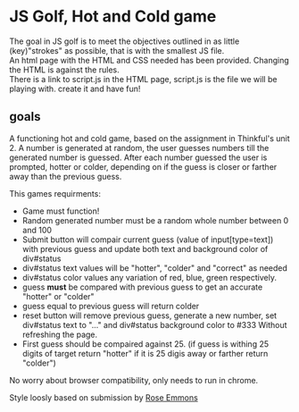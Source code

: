 JS Golf, Hot and Cold game
==============

The goal in JS golf is to meet the objectives outlined in as little (key)"strokes" as possible, that is with the smallest JS file.
<br />
An html page with the HTML and CSS needed has been provided. Changing the HTML is against the rules.
<br />
There is a link to script.js in the HTML page, script.js is the file we will be playing with. 
create it and have fun!

goals
-----
A functioning hot and cold game, based on the assignment in Thinkful's unit 2.
A number is generated at random, the user guesses numbers till the generated number is guessed.
After each number guessed the user is prompted, hotter or colder, depending on if the guess is closer or farther away than the previous guess.

This games requirments:
- Game must function!
- Random generated number must be a random whole number between 0 and 100
- Submit button will compair current guess (value of input[type=text]) with previous guess and update both text and background color of div#status
- div#status text values will be "hotter", "colder" and "correct" as needed
- div#status color values any variation of red, blue, green respectively.
- guess <b>must</b> be compared with previous guess to get an accurate "hotter" or "colder"
- guess equal to previous guess will return colder
- reset button will remove previous guess, generate a new number, set div#status text to "..." and div#status background color to #333 Without refreshing the page.
- First guess should be compaired against 25. (if guess is withing 25 digits of target return "hotter" if it is 25 digis away or farther return "colder")

No worry about browser compatibility, only needs to run in chrome.

Style loosly based on submission by [Rose Emmons](https://plus.google.com/u/0/107224717251001624273/posts/MnEt3jMfzt6)

